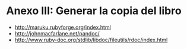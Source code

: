 # Anexo III: Generar la copia del libro

* http://maruku.rubyforge.org/index.html
* http://johnmacfarlane.net/pandoc/
* http://www.ruby-doc.org/stdlib/libdoc/fileutils/rdoc/index.html

